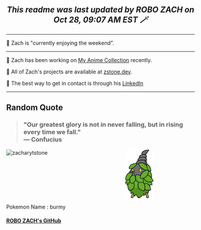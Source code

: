 <h2 align="center" style="font-style: italic; font-weight: bold;">This readme was last updated by ROBO ZACH on Oct 28, 09:07 AM EST 🪄 </h2></a>

---

🤖 Zach is "currently enjoying the weekend".

---

🤖 Zach has been working on [My Anime Collection](https://github.com/ZacharyTStone/My-Anime-Collection) recently.

🤖 All of Zach's projects are available at [zstone.dev](https://www.zstone.dev/).

🤖 The best way to get in contact is through his [LinkedIn](https://www.linkedin.com/in/zacharystone42)

---

<!-- Add a Quotes section -->

## Random Quote

<h3>
<blockquote>
  "Our greatest glory is not in never falling, but in rising every time we fall."
<br>— Confucius
</blockquote>
</h3>

<div style="display: flex; flex-wrap: no-wrap; width: 100%; gap: 16px">
        <img width="60%" src="https://github-readme-streak-stats.herokuapp.com/?user=zacharytstone" alt="zacharytstone" />
    <img width="15%" class='poke-img' src='https://raw.githubusercontent.com/PokeAPI/sprites/master/sprites/pokemon/other/dream-world/412.svg' alt='burmy'/>
</div>

<span class="poke-name"> Pokemon Name : burmy</span>

#### [ROBO ZACH's GitHub](https://github.com/ROBO-ZACH)
